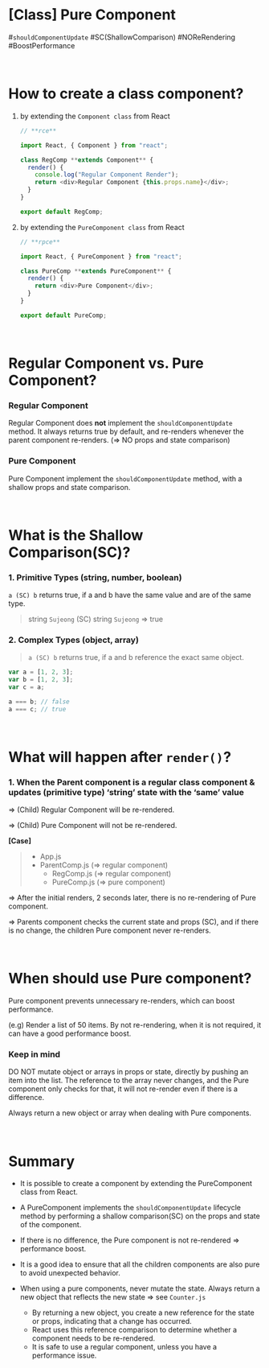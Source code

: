 # [Class] Pure Component

#`shouldComponentUpdate` #SC(ShallowComparison) #NOReRendering
#BoostPerformance

<br>

# How to create a class component?

1. by extending the `Component class` from React

   ```js
   // **rce**

   import React, { Component } from "react";

   class RegComp **extends Component** {
     render() {
       console.log("Regular Component Render");
       return <div>Regular Component {this.props.name}</div>;
     }
   }

   export default RegComp;
   ```

2. by extending the `PureComponent class` from React

   ```js
   // **rpce**

   import React, { PureComponent } from "react";

   class PureComp **extends PureComponent** {
     render() {
       return <div>Pure Component</div>;
     }
   }

   export default PureComp;
   ```

<br>

# Regular Component vs. Pure Component?

### Regular Component

Regular Component does **not** implement the `shouldComponentUpdate` method.
It always returns true by default, and re-renders whenever the parent component re-renders. (⇒ NO props and state comparison)

### Pure Component

Pure Component implement the `shouldComponentUpdate` method, with a shallow props and state comparison.

<br>

# What is the Shallow Comparison(SC)?

### 1. Primitive Types (string, number, boolean)

`a (SC) b` returns true, if a and b have the same value and are of the same type.

> string `Sujeong` (SC) string `Sujeong` ⇒ true

### 2. Complex Types (object, array)

> `a (SC) b` returns true, if a and b reference the exact same object.

```js
var a = [1, 2, 3];
var b = [1, 2, 3];
var c = a;

a === b; // false
a === c; // true
```

<br>

# What will happen after `render()`?

### 1. When the Parent component is a regular class component & updates (primitive type) ‘string’ state with the ‘same’ value

⇒ (Child) Regular Component will be re-rendered.

⇒ (Child) Pure Component will not be re-rendered.

**[Case]**

> - App.js
> - ParentComp.js (⇒ regular component)
>   - RegComp.js (⇒ regular component)
>   - PureComp.js (⇒ pure component)

⇒ After the initial renders, 2 seconds later, there is no re-rendering of Pure component.

⇒ Parents component checks the current state and props (SC), and if there is no change, the children Pure component never re-renders.

<br>

# When should use Pure component?

Pure component prevents unnecessary re-renders, which can boost performance.

(e.g) Render a list of 50 items. By not re-rendering, when it is not required, it can have a good performance boost.

### Keep in mind

DO NOT mutate object or arrays in props or state, directly by pushing an item into the list. The reference to the array never changes, and the Pure component only checks for that, it will not re-render even if there is a difference.

Always return a new object or array when dealing with Pure components.

<br>

# Summary

- It is possible to create a component by extending the PureComponent class from React.
- A PureComponent implements the `shouldComponentUpdate` lifecycle method by performing a shallow comparison(SC) on the props and state of the component.
- If there is no difference, the Pure component is not re-rendered ⇒ performance boost.
- It is a good idea to ensure that all the children components are also pure to avoid unexpected behavior.

- When using a pure components, never mutate the state. Always return a new object that reflects the new state ⇒ see `Counter.js`
  - By returning a new object, you create a new reference for the state or props, indicating that a change has occurred.
  - React uses this reference comparison to determine whether a component needs to be re-rendered.
  - It is safe to use a regular component, unless you have a performance issue.

